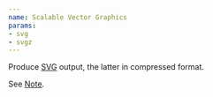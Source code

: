 ```yaml
---
name: Scalable Vector Graphics
params:
- svg
- svgz
---
```

Produce [SVG](http://www.adobe.com/svg/) output,
the latter in compressed format.

See [Note](#ID).
